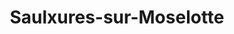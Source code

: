 ---
title: Saulxures-sur-Moselotte
url: /saulxures-sur-moselotte/
latitude: 47.952
longitude: 6.817
---